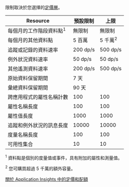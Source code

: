  限制取決於您選擇的[定價層](https://azure.microsoft.com/pricing/details/application-insights/)。

**Resource** | **預設限制** | **上限**
-------- | ------------- | -------------
每個月的工作階段資料點<sup>1</sup> | 無限制 | 無限制
每個月的其他資料點 | 5 百萬 | 5 千萬<sup>2</sup>
追蹤或記錄的資料速率 | 200 dp/s | 500 dp/s
例外狀況資料速率 | 50 dp/s | 50 dp/s
其他遙測資料速率 | 200 dp/s | 500 dp/s
原始資料保留期間 | 7 天
彙總資料保留期間 | 90 天
跨應用程式的屬性名稱計數 | 100 | 100
屬性名稱長度 | 100 | 100
屬性值長度 | 1000 | 1000
追蹤和例外狀況的訊息長度 | 10000 | 10000
度量名稱長度 | 100 | 100
可用性集合 | 10 | 10

<sup>1</sup> 資料點是個別的度量值或事件，具有附加的屬性和測量值。

<sup>2</sup> 您可購買超過 5 千萬的額外容量。
 
[關於 Application Insights 中的定價和配額](../articles/application-insights/app-insights-pricing.md)

<!---HONumber=AcomDC_0316_2016-->